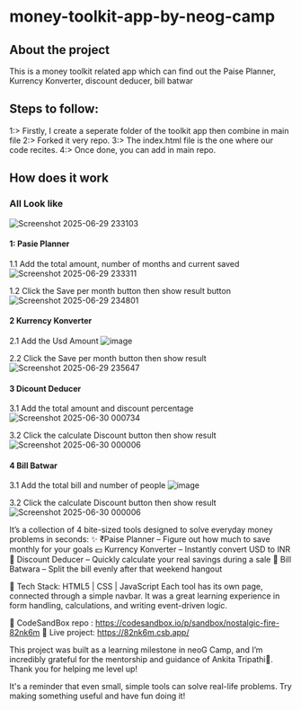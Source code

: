 # money-toolkit-app-by-neog-camp
## About the project
This is a money toolkit related app which can find out the Paise Planner, Kurrency Konverter, discount deducer, bill batwar


## Steps to follow:
1:> Firstly, I create a seperate folder of the toolkit app then combine in main file
2:> Forked it very repo.
3:> The index.html file is the one where our code recites.
4:> Once done, you can add in main repo.


## How does it work

### All Look like
 ![Screenshot 2025-06-29 233103](https://github.com/user-attachments/assets/7cedb1c7-b72d-4daf-a23c-197d305e6f48)

#### 1: Pasie Planner
 1.1 Add the total amount, number of months and current saved
 ![Screenshot 2025-06-29 233311](https://github.com/user-attachments/assets/155b62f3-84d2-493b-8f7b-1f5ff84361c8)

 1.2 Click the Save per month button then show result button
![Screenshot 2025-06-29 234801](https://github.com/user-attachments/assets/a8f85bea-f0e5-4a1c-afc1-b90fcba49ac3)

#### 2 Kurrency Konverter

 2.1 Add the Usd Amount
![image](https://github.com/user-attachments/assets/78ea308d-b62c-47e7-ad43-a0b4bdfed010)


 
 2.2 Click the Save per month button then show result
 ![Screenshot 2025-06-29 235647](https://github.com/user-attachments/assets/a69baca7-7c09-4a7d-a220-0d51ae072434)

#### 3 Dicount Deducer

3.1 Add the total amount and discount percentage
![Screenshot 2025-06-30 000734](https://github.com/user-attachments/assets/3c01d68a-906e-4b79-b477-a801ca063549)

3.2 Click the calculate Discount button then show result
![Screenshot 2025-06-30 000006](https://github.com/user-attachments/assets/9477f50e-aafb-4498-971f-f9ff06096279)


#### 4 Bill Batwar

3.1 Add the total bill and number of people
![image](https://github.com/user-attachments/assets/07c032c7-1151-460c-811e-bd5664cf0db4)

3.2 Click the calculate Discount button then show result
![Screenshot 2025-06-30 000006](https://github.com/user-attachments/assets/9477f50e-aafb-4498-971f-f9ff06096279)








It’s a collection of 4 bite-sized tools designed to solve everyday money problems in seconds:
✨ ₹Paise Planner – Figure out how much to save monthly for your goals
 💵 Kurrency Konverter – Instantly convert USD to INR
 🤑 Discount Deducer – Quickly calculate your real savings during a sale
 👥 Bill Batwara – Split the bill evenly after that weekend hangout

🧰 Tech Stack:
 HTML5 | CSS | JavaScript
Each tool has its own page, connected through a simple navbar. It was a great learning experience in form handling, calculations, and writing event-driven logic.

 📁 CodeSandBox repo : https://codesandbox.io/p/sandbox/nostalgic-fire-82nk6m 
🔗 Live project: https://82nk6m.csb.app/

This project was built as a learning milestone in neoG Camp, and I’m incredibly grateful for the mentorship and guidance of Ankita Tripathi🙌. Thank you for helping me level up!

It's a reminder that even small, simple tools can solve real-life problems. Try making something useful and have fun doing it! 
